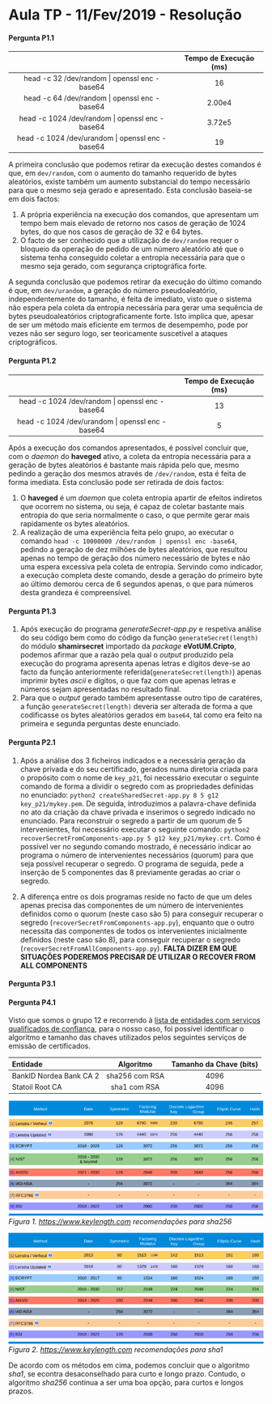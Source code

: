# Aula TP - 11/Fev/2019 - Resolução

[tab:sha256]: imagens/keylength.256
[tab:sha1]: imagens/keylength.160

#### Pergunta P1.1

|                                                  | Tempo de Execução (ms) |
|:------------------------------------------------:|:----------------------:|
| head -c 32 /dev/random \| openssl enc -base64    |                     16 |
| head -c 64 /dev/random \| openssl enc -base64    |                 2.00e4 |
| head -c 1024 /dev/random \| openssl enc -base64  |                 3.72e5 |
| head -c 1024 /dev/urandom \| openssl enc -base64 |                     19 |

A primeira conclusão que podemos retirar da execução destes comandos é que, em `dev/random`, com o aumento do tamanho requerido de bytes aleatórios, existe também um aumento substancial do tempo necessário para que o mesmo seja gerado e apresentado. Esta conclusão baseia-se em dois factos:
1. A própria experiência na execução dos comandos, que apresentam um tempo bem mais elevado de retorno nos casos de geração de 1024 bytes, do que nos casos de geração de 32 e 64 bytes.
2. O facto de ser conhecido que a utilização de `dev/random` requer o bloqueio da operação de pedido de um número aleatório até que o sistema tenha conseguido coletar a entropia necessária para que o mesmo seja gerado, com segurança criptográfica forte.

A segunda conclusão que podemos retirar da execução do último comando é que, em `dev/urandom`, a geração do número pseudoaleatório, independentemente do tamanho, é feita de imediato, visto que o sistema não espera pela coleta da entropia necessária para gerar uma sequência de bytes pseudoaleatórios criptograficamente forte. Isto implica que, apesar de ser um método mais eficiente em termos de desempemho, pode por vezes não ser seguro logo, ser teoricamente suscetível a ataques criptográficos.

#### Pergunta P1.2

|                                                  | Tempo de Execução (ms) |
|:------------------------------------------------:|:----------------------:|
| head -c 1024 /dev/random \| openssl enc -base64  |                     13 |
| head -c 1024 /dev/urandom \| openssl enc -base64 |                      5 |

Após a execução dos comandos apresentados, é possível concluir que, com o _daemon_ do **haveged** ativo, a coleta da entropia necessária para a geração de bytes aleatórios é bastante mais rápida pelo que, mesmo pedindo a geração dos mesmos através de `/dev/random`, esta é feita de forma imediata. Esta conclusão pode ser retirada de dois factos:
1. O **haveged** é um _daemon_ que coleta entropia apartir de efeitos indiretos que ocorrem no sistema, ou seja, é capaz de coletar bastante mais entropia do que seria normalmente o caso, o que permite gerar mais rapidamente os bytes aleatórios.
2. A realização de uma experiência feita pelo grupo, ao executar o comando `head -c 10000000 /dev/random | openssl enc -base64`, pedindo a geração de dez milhões de bytes aleatórios, que resultou apenas no tempo de geração dos número necessário de bytes e não uma espera excessiva pela coleta de entropia. Servindo como indicador, a execução completa deste comando, desde a geração do primeiro byte ao último demorou cerca de 6 segundos apenas, o que para números desta grandeza é compreensível.

#### Pergunta P1.3
1. Após execução do programa _generateSecret-app.py_ e respetiva análise do seu código bem como do código da função `generateSecret(length)` do módulo **shamirsecret** importado da _package_ **eVotUM.Cripto**, podemos afirmar que a razão pela qual o _output_ produzido pela execução do programa apresenta apenas letras e dígitos deve-se ao facto da função anteriormente referida(`generateSecret(length)`) apenas imprimir bytes _ascii_ e dígitos, o que faz com que apenas letras e números sejam apresentadas no resultado final.
2. Para que o _output_ gerado também apresentasse outro tipo de caratéres, a função `generateSecret(length)` deveria ser alterada de forma a que codificasse os bytes aleatórios gerados em `base64`, tal como era feito na primeira e segunda perguntas deste enunciado.

#### Pergunta P2.1
1. Após a análise dos 3 ficheiros indicados e a necessária geração da chave privada e do seu certificado, gerados numa diretoria criada para o propósito com o nome de `key_p21`, foi necessário executar o seguinte comando de forma a dividir o segredo com as propriedades definidas no enunciado:
`python2 createSharedSecret-app.py 8 5 g12 key_p21/mykey.pem`.
De seguida, introduzimos a palavra-chave definida no ato da criação da chave privada e inserimos o segredo indicado no enunciado. Para reconstruir o segredo a partir de um quorum de 5 intervenientes, foi necessário executar o seguinte comando:
`python2 recoverSecretFromComponents-app.py 5 g12 key_p21/mykey.crt`.
Como é possível ver no segundo comando mostrado, é necessário indicar ao programa o número de intervenientes necessários (quorum) para que seja possível recuperar o segredo. O programa de seguida, pede a inserção de 5 componentes das 8 previamente geradas ao criar o segredo.

2. A diferença entre os dois programas reside no facto de que um deles apenas precisa das componentes de um número de intervenientes definidos como o quorum (neste caso são 5) para conseguir recuperar o segredo (`recoverSecretFromComponents-app.py`), enquanto que o outro necessita das componentes de todos os intervenientes inicialmente definidos (neste caso são 8), para conseguir recuperar o segredo (`recoverSecretFromAllComponents-app.py`). **FALTA DIZER EM QUE SITUAÇÕES PODEREMOS PRECISAR DE UTILIZAR O RECOVER FROM ALL COMPONENTS**

#### Pergunta P3.1

#### Pergunta P4.1

Visto que somos o grupo 12 e recorrendo à [lista de entidades com serviços qualificados de confiança](https://webgate.ec.europa.eu/tl-browser/#/tl/NO), para o nosso caso, foi possível identificar o algoritmo e tamanho das chaves utilizados pelos seguintes serviços de emissão de certificados.

|                Entidade               |    Algoritmo   | Tamanho da Chave (bits) |
|:-------------------------------------|:--------------:|:-----------------------:|
| BankID Nordea Bank CA 2               | sha256 com RSA |                    4096 |
| Statoil Root CA                       | sha1 com RSA   |                    4096 |

![alt text][tab:sha256]
*Figura 1. https://www.keylength.com recomendações para sha256*

![alt text][tab:sha1]
*Figura 2. https://www.keylength.com recomendações para sha1*

De acordo com os métodos em cima, podemos concluir que o algoritmo *sha1*, se econtra desaconselhado para curto e longo prazo. Contudo, o algoritmo *sha256* continua a ser uma boa opção, para curtos e longos prazos.